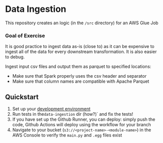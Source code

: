 # Data Ingestion
This repository creates an logic (in the `/src` directory) for an AWS Glue Job

### Goal of Exercise
It is good practice to ingest data as-is (close to) as it can be expensive to ingest all of the data for every downstream transformation. It is also easier to debug.

Ingest input csv files and output them as parquet to specified locations:
- Make sure that Spark properly uses the csv header and separator 
- Make sure that column names are compatible with Apache Parquet

## Quickstart
1. Set up your [development environment](../development-environment.md)
2. Run tests in the`data-ingestion` dir (how?)` and fix the tests!
3. If you have set up the Github Runner, you can deploy: simply push the code, Github Actions will deploy using the workflow for your branch
4. Navigate to your bucket (`s3://<project-name>-<module-name>`) in the AWS Console to verify the `main.py` and `.egg` files exist
